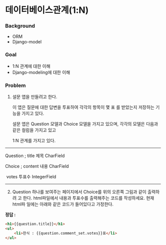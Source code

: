 # 데이터베이스관계(1:N)

### Background

- ORM
- Django-model

### Goal 

- 1:N 관계에 대한 이해
- Django-modeling에 대한 이해



### Problem

1. 설문 앱을 만들려고 한다.

   이 앱은 질문에 대한 답변을 투표하여 각각의 항목이 몇 표 를 받았는지 저장하는 기능을 가지고 있다.

   설문 앱은 Question 모델과 Choice 모델을 가지고 있으며, 각각의 모델은 다음과 같은 컬럼을 가지고 있고

   1:N 관계를 가지고 있다.

------

Question ; title 제목 CharField

Choice ; content 내용 CharField

​		votes 투표수 IntegerField

------



2. Question 하나를 보여주는 페이지에서 Choice를 위의 오른쪽 그림과 같이 출력하려 고 한다. html파일에서 내용과 투표수를 출력해주는 코드를 작성하세요. 현재 html파 일에는 아래와 같은 코드가 들어있다고 가정한다.

**정답 :**

```html
<h1>{{question.title}}</h1>
<ul>
    <li>한식 : {{question.comment_set.votes}}표</li>
</ul>
```



